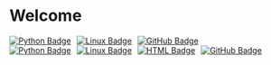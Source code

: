 # Welcome

<!--
**yuniwink/yuniwink** is a ✨ _special_ ✨ repository because its `README.md` (this file) appears on your GitHub profile.

Here are some ideas to get you started:

- 🔭 I’m currently working on ...
- 🌱 I’m currently learning ...
- 👯 I’m looking to collaborate on ...
- 🤔 I’m looking for help with ...
- 💬 Ask me about ...
- 📫 How to reach me: ...
- 😄 Pronouns: ...
- ⚡ Fun fact: ...
-->


<style>
  .badge-container {
    display: flex;
    gap: 10px;
  }
</style>

<div class="badge-container">
  <a href="https://www.python.org/" target="_blank">
    <img src="https://img.shields.io/badge/Python-%233776AB?style=flat&logo=python&logoColor=white" alt="Python Badge" />
  </a>
  <a href="https://www.linux.org/" target="_blank">
    <img src="https://img.shields.io/badge/Linux-%23FCC624?style=flat&logo=linux&logoColor=white" alt="Linux Badge" />
  </a>
    <a href="https://github.com/" target="_blank">
    <img src="https://img.shields.io/badge/GitHub-%23181717?style=flat&logo=github&logoColor=white" alt="GitHub Badge" />
  </a>
</div>


<div style="display: flex; gap: 10px;">
  <!-- Python 버튼 -->
  <a href="https://www.python.org/" target="_blank">
    <img src="https://img.shields.io/badge/Python-%233776AB?style=flat&logo=python&logoColor=white" alt="Python Badge" />
  </a>
  
  <!-- Linux 버튼 -->
  <a href="https://www.linux.org/" target="_blank">
    <img src="https://img.shields.io/badge/Linux-%23FCC624?style=flat&logo=linux&logoColor=black" alt="Linux Badge" />
  </a>
  
  <!-- HTML 버튼 -->
  <a href="https://html.spec.whatwg.org/" target="_blank">
    <img src="https://img.shields.io/badge/HTML-%23E34F26?style=flat&logo=html5&logoColor=white" alt="HTML Badge" />
  </a>
  
  <!-- GitHub 버튼 -->
  <a href="https://github.com/" target="_blank">
    <img src="https://img.shields.io/badge/GitHub-%23181717?style=flat&logo=github&logoColor=white" alt="GitHub Badge" />
  </a>
</div>

